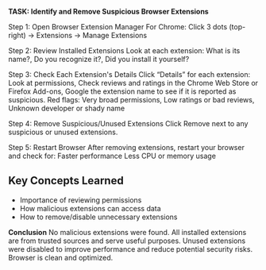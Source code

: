 **TASK: Identify and Remove Suspicious Browser Extensions**

 Step 1: Open Browser Extension Manager
 For Chrome: Click 3 dots (top-right) → Extensions → Manage Extensions 

 Step 2: Review Installed Extensions
 Look at each extension: What is its name?, Do you recognize it?, Did you install it yourself?

 Step 3: Check Each Extension's Details
 Click “Details” for each extension: Look at permissions, Check reviews and ratings in the Chrome Web Store or Firefox Add-ons, Google the extension name to see if it is reported as suspicious.
 Red flags: Very broad permissions, Low ratings or bad reviews, Unknown developer or shady name

 Step 4: Remove Suspicious/Unused Extensions
 Click Remove next to any suspicious or unused extensions.

 Step 5: Restart Browser
 After removing extensions, restart your browser and check for:
Faster performance
Less CPU or memory usage

## Key Concepts Learned

- Importance of reviewing permissions
- How malicious extensions can access data
- How to remove/disable unnecessary extensions

**Conclusion**
No malicious extensions were found.
All installed extensions are from trusted sources and serve useful purposes.
Unused extensions were disabled to improve performance and reduce potential security risks.
Browser is clean and optimized.
